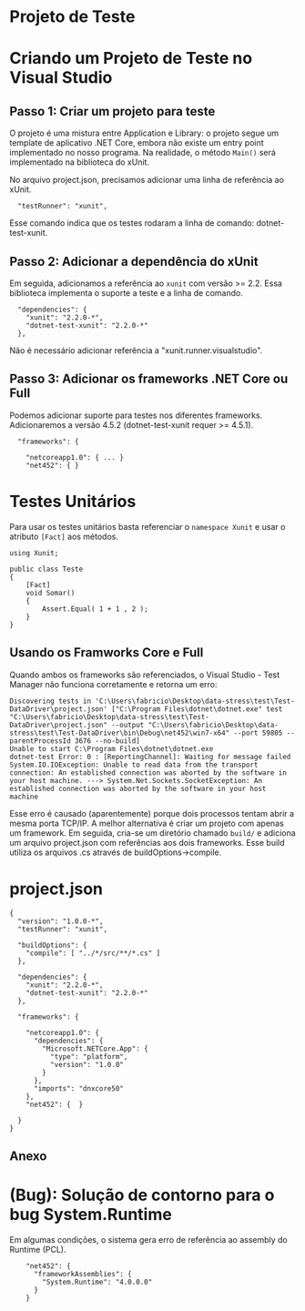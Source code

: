 Projeto de Teste
=================

# Criando um Projeto de Teste no Visual Studio

## Passo 1: Criar um projeto para teste

O projeto é uma mistura entre Application e Library: o projeto segue um template de 
aplicativo .NET Core, embora não existe um entry point implementado no nosso programa.
Na realidade, o método `Main()` será implementado na biblioteca do xUnit.

No arquivo project.json, precisamos adicionar uma linha de referência ao xUnit. 

```
  "testRunner": "xunit",
```

Esse comando indica que os testes rodaram a linha de comando: dotnet-test-xunit.

## Passo 2: Adicionar a dependência do xUnit

Em seguida, adicionamos a referência ao `xunit` com versão >= 2.2. Essa biblioteca 
implementa o suporte a teste e a linha de comando.

```
  "dependencies": {
    "xunit": "2.2.0-*",
    "dotnet-test-xunit": "2.2.0-*"
  },
```

Não é necessário adicionar referência a "xunit.runner.visualstudio".


## Passo 3: Adicionar os frameworks .NET Core ou Full

Podemos adicionar suporte para testes nos diferentes frameworks. Adicionaremos 
a versão 4.5.2 (dotnet-test-xunit requer >= 4.5.1). 

```
  "frameworks": {

    "netcoreapp1.0": { ... }
    "net452": { }
```


# Testes Unitários

Para usar os testes unitários basta referenciar o `namespace Xunit` e usar o 
atributo `[Fact]` aos métodos.

```
using Xunit;

public class Teste
{
    [Fact]
    void Somar()
    {
        Assert.Equal( 1 + 1 , 2 );
    }
}
```


Usando os Framworks Core e Full
--------------------------------

Quando ambos os frameworks são referenciados, o Visual Studio - Test Manager não
funciona corretamente e retorna um erro:

    Discovering tests in 'C:\Users\fabricio\Desktop\data-stress\test\Test-DataDriver\project.json' ["C:\Program Files\dotnet\dotnet.exe" test "C:\Users\fabricio\Desktop\data-stress\test\Test-DataDriver\project.json" --output "C:\Users\fabricio\Desktop\data-stress\test\Test-DataDriver\bin\Debug\net452\win7-x64" --port 59805 --parentProcessId 3676 --no-build]
    Unable to start C:\Program Files\dotnet\dotnet.exe
    dotnet-test Error: 0 : [ReportingChannel]: Waiting for message failed System.IO.IOException: Unable to read data from the transport connection: An established connection was aborted by the software in your host machine. ---> System.Net.Sockets.SocketException: An established connection was aborted by the software in your host machine

Esse erro é causado (aparentemente) porque dois processos tentam abrir a mesma porta TCP/IP.
A melhor alternativa é criar um projeto com apenas um framework. Em seguida, cria-se um diretório
chamado `build/` e adiciona um arquivo project.json com referências aos dois frameworks. Esse 
build utiliza os arquivos .cs através de buildOptions->compile. 

# project.json

```
{
  "version": "1.0.0-*",
  "testRunner": "xunit",

  "buildOptions": {
    "compile": [ "../*/src/**/*.cs" ]
  },

  "dependencies": {
    "xunit": "2.2.0-*",
    "dotnet-test-xunit": "2.2.0-*"
  },

  "frameworks": {

    "netcoreapp1.0": {
      "dependencies": {
        "Microsoft.NETCore.App": {
          "type": "platform",
          "version": "1.0.0"
        }
      },
      "imports": "dnxcore50"
    },
    "net452": {  }

  }
}
```


Anexo
-------

# (Bug): Solução de contorno para o bug System.Runtime

Em algumas condições, o sistema gera erro de referência ao assembly do Runtime (PCL).

```
    "net452": {
      "frameworkAssemblies": {
        "System.Runtime": "4.0.0.0"
      }
    }
```
